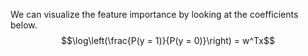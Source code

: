 We can visualize the feature importance by looking at the coefficients below.
$$\log\left(\frac{P(y = 1)}{P(y = 0)}\right) = w^Tx$$



